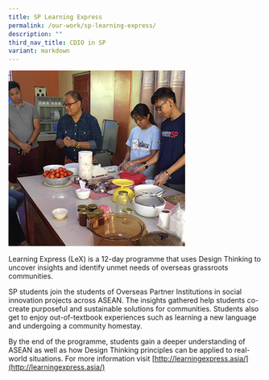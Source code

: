 ```yaml
---
title: SP Learning Express
permalink: /our-work/sp-learning-express/
description: ""
third_nav_title: CDIO in SP
variant: markdown
---
```

![](/images/learning-express.jpg)

Learning Express (LeX) is a 12-day programme that uses Design Thinking to uncover insights and identify unmet needs of overseas grassroots communities.

SP students join the students of Overseas Partner Institutions in social innovation projects across ASEAN. The insights gathered help students co-create purposeful and sustainable solutions for communities. Students also get to enjoy out-of-textbook experiences such as learning a new language and undergoing a community homestay.

By the end of the programme, students gain a deeper understanding of ASEAN as well as how Design Thinking principles can be applied to real-world situations. For more information visit [http://learningexpress.asia/](http://learningexpress.asia/)